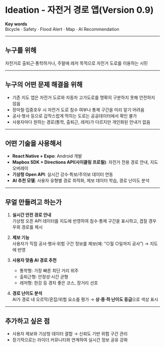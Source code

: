 # Ideation - 자전거 경로 앱(Version 0.9)

**Key words**  
Bicycle · Safety · Flood Alert · Map · AI Recommendation

---

## 누구를 위해
자전거로 출퇴근·통학하거나, 주말에 레저 목적으로 자전거 도로를 이용하는 시민

---

## 누구의 어떤 문제 해결을 위해
- 기존 지도 앱은 자전거 도로와 자동차 고가도로를 명확히 구분하지 못해 안전하지 않음  
- 장마철·집중호우 시 자전거 도로 침수 여부나 통제 구간을 미리 알기 어려움  
- 공사·행사 등으로 갑작스럽게 막히는 도로는 공공데이터에서 확인 불가  
- 사용자마다 원하는 경로(통학, 출퇴근, 레저)가 다르지만 개인화된 안내가 없음  

---

## 어떤 기술을 사용해서
- **React Native + Expo**: Android 개발  
- **Mapbox SDK + Directions API(사이클링 프로필)**: 자전거 전용 경로 안내, 지도 오버레이  
- **기상청 Open API**: 실시간 강수·특보/주의보 데이터 연동  
- **AI 추천 모델**: 사용자 유형별 경로 최적화, 제보 데이터 학습, 경로 난이도 분석  

---

## 무얼 만들려고 하는가
1. **실시간 안전 경로 안내**  
   기상청 오픈 API 데이터를 지도에 반영하여 침수·통제 구간을 표시하고, 겹칠 경우 우회 경로를 제시  

2. **제보 기능**  
   사용자가 직접 공사·행사·위험 구간 정보를 제보(예: “○월 ○일까지 공사”) → 지도에 반영  

3. **사용자 맞춤 AI 경로 추천**  
   - 통학형: 가장 빠른 최단 거리 위주  
   - 출퇴근형: 안정성·시간 균형  
   - 레저형: 한강 등 경치 좋은 코스, 장거리 선호  

4. **경로 난이도 분석**  
   AI가 경로 내 오르막/혼잡/위험 요소를 평가 → **상·중·하 난이도 등급**으로 색상 표시  

---

## 추가하고 싶은 점
- 사용자 제보와 기상청 데이터 결합 → 신뢰도 기반 위험 구간 관리  
- 장기적으로는 라이더 커뮤니티와 연계하여 실시간 정보 공유 강화  

